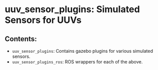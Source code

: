 # uuv_sensor_plugins: Simulated Sensors for UUVs

## Contents:

 - ```uuv_sensor_plugins```: Contains gazebo plugins for various simulated sensors.
 - ```uuv_sensor_plugins_ros```: ROS wrappers for each of the above.
 
